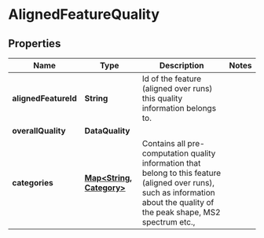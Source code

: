 

# AlignedFeatureQuality


## Properties

| Name | Type | Description | Notes |
|------------ | ------------- | ------------- | -------------|
|**alignedFeatureId** | **String** | Id of the feature (aligned over runs) this quality information belongs to. |  |
|**overallQuality** | **DataQuality** |  |  |
|**categories** | [**Map&lt;String, Category&gt;**](Category.md) | Contains all pre-computation quality information that belong to  this feature (aligned over runs), such as information about the quality of the peak shape, MS2 spectrum etc., |  |




